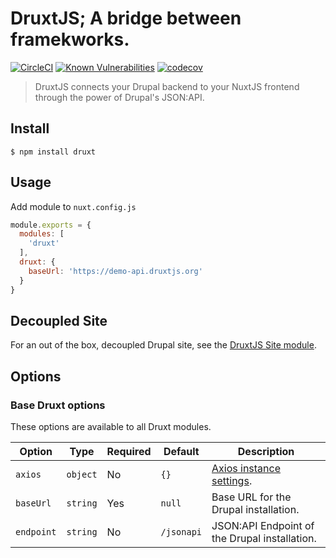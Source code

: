 # DruxtJS; A bridge between framekworks.

[![CircleCI](https://circleci.com/gh/druxt/druxt.js.svg?style=svg)](https://circleci.com/gh/druxt/druxt.js)
[![Known Vulnerabilities](https://snyk.io/test/github/druxt/druxt.js/badge.svg?targetFile=package.json)](https://snyk.io/test/github/druxt/druxt.js?targetFile=package.json)
[![codecov](https://codecov.io/gh/druxt/druxt.js/branch/develop/graph/badge.svg)](https://codecov.io/gh/druxt/druxt.js)


> DruxtJS connects your Drupal backend to your NuxtJS frontend through the power of Drupal's JSON:API.



## Install

`$ npm install druxt`

## Usage

Add module to `nuxt.config.js`

```js
module.exports = {
  modules: [
    'druxt'
  ],
  druxt: {
    baseUrl: 'https://demo-api.druxtjs.org'
  }
}
```

## Decoupled Site

For an out of the box, decoupled Drupal site, see the [DruxtJS Site module](http://site.druxtjs.org/).

## Options

### Base Druxt options

These options are available to all Druxt modules.

| Option | Type | Required | Default | Description |
| --- | --- | --- | --- | --- |
| `axios` | `object` | No | `{}` | [Axios instance settings](https://github.com/axios/axios#axioscreateconfig). |
| `baseUrl` | `string` | Yes | `null` | Base URL for the Drupal installation. |
| `endpoint` | `string` | No | `/jsonapi` | JSON:API Endpoint of the Drupal installation. |
